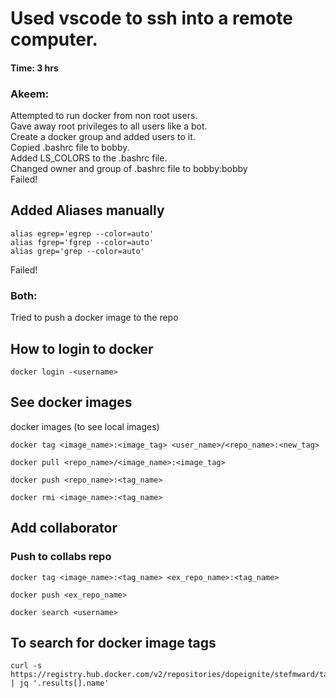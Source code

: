 # Used vscode to ssh into a remote computer. 
#### Time: 3 hrs

### Akeem:
Attempted to run docker from non root users.  
Gave away root privileges to all users like a bot.  
Create a docker group and added users to it.  
Copied .bashrc file to bobby.  
Added LS_COLORS to the .bashrc file.  
Changed owner and group of .bashrc file to bobby:bobby    
Failed!  
## Added Aliases manually
```
alias egrep='egrep --color=auto'  
alias fgrep='fgrep --color=auto'  
alias grep='grep --color=auto'  
```
Failed!

### Both:
Tried to push a docker image to the repo

## How to login to docker
```
docker login -<username>
```
## See docker images
docker images (to see local images)
```
docker tag <image_name>:<image_tag> <user_name>/<repo_name>:<new_tag>
```
```
docker pull <repo_name>/<image_name>:<image_tag>
``````
```
docker push <repo_name>:<tag_name>
```
```
docker rmi <image_name>:<tag_name>
```
## Add collaborator

### Push to collabs repo

```
docker tag <image_name>:<tag_name> <ex_repo_name>:<tag_name>
```
```
docker push <ex_repo_name>
```
```
docker search <username> 
```

## To search for docker image tags
```
curl -s https://registry.hub.docker.com/v2/repositories/dopeignite/stefmward/tags | jq '.results[].name'
```
